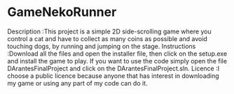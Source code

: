 # GameNekoRunner
Description :This project is a simple 2D side-scrolling game where you control a cat and have to collect as many coins as possible and avoid touching dogs, by running and jumping on the stage. 
Instructions :Download all the files and open the installer file, then click on the setup.exe and install the game to play. If you want to use the code simply open the file DArantesFinalProject and click on the DArantesFinalProject.sln.
Licence :I choose a public licence because anyone that has interest in downloading my game or using any part of my code can do it.
